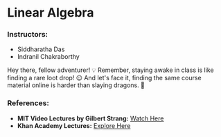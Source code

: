 # Linear Algebra

### Instructors:
- Siddharatha Das
- Indranil Chakraborthy

Hey there, fellow adventurer! 💡 Remember, staying awake in class is like finding a rare loot drop! 😉 And let's face it, finding the same course material online is harder than slaying dragons. 🐉

### References:
- **MIT Video Lectures by Gilbert Strang:** [Watch Here](https://ocw.mit.edu/courses/18-06sc-linear-algebra-fall-2011/pages/resource-index/)
- **Khan Academy Lectures:** [Explore Here](https://www.khanacademy.org/math/linear-algebra)
